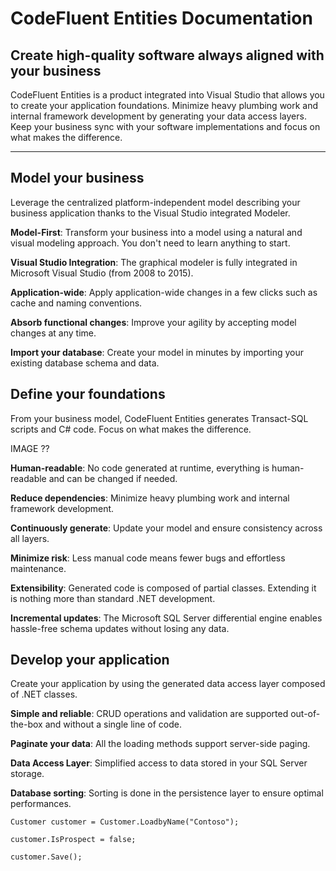 CodeFluent Entities Documentation
===================
 
Create high-quality software always aligned with your business
----------------------------------
CodeFluent Entities is a product integrated into Visual Studio that allows you to create your application foundations. Minimize heavy plumbing work and internal framework development by generating your data access layers. Keep your business sync with your software implementations and focus on what makes the difference.

----------


Model your business
-------------
Leverage the centralized platform-independent model describing your business application thanks to the Visual Studio integrated Modeler.

**Model-First**: Transform your business into a model using a natural and visual modeling approach. You don't need to learn anything to start.

**Visual Studio Integration**: The graphical modeler is fully integrated in Microsoft Visual Studio (from 2008 to 2015).

**Application-wide**: Apply application-wide changes in a few clicks such as cache and naming conventions.

**Absorb functional changes**: Improve your agility by accepting model changes at any time.

**Import your database**: Create your model in minutes by importing your existing database schema and data.

Define your foundations
-------------
From your business model, CodeFluent Entities generates Transact-SQL scripts and C# code. Focus on what makes the difference.

IMAGE ??

**Human-readable**: No code generated at runtime, everything is human-readable and can be changed if needed.

**Reduce dependencies**: Minimize heavy plumbing work and internal framework development.

**Continuously generate**: Update your model and ensure consistency across all layers.

**Minimize risk**: Less manual code means fewer bugs and effortless maintenance.

**Extensibility**: Generated code is composed of partial classes. Extending it is nothing more than standard .NET development.

**Incremental updates**: The Microsoft SQL Server differential engine enables hassle-free schema updates without losing any data.

Develop your application
-------------
Create your application by using the generated data access layer composed of .NET classes.

**Simple and reliable**: CRUD operations and validation are supported out-of-the-box and without a single line of code.

**Paginate your data**: All the loading methods support server-side paging.

**Data Access Layer**: Simplified access to data stored in your SQL Server storage.

**Database sorting**: Sorting is done in the persistence layer to ensure optimal performances.

    Customer customer = Customer.LoadbyName("Contoso");
        
    customer.IsProspect = false;
    
    customer.Save();